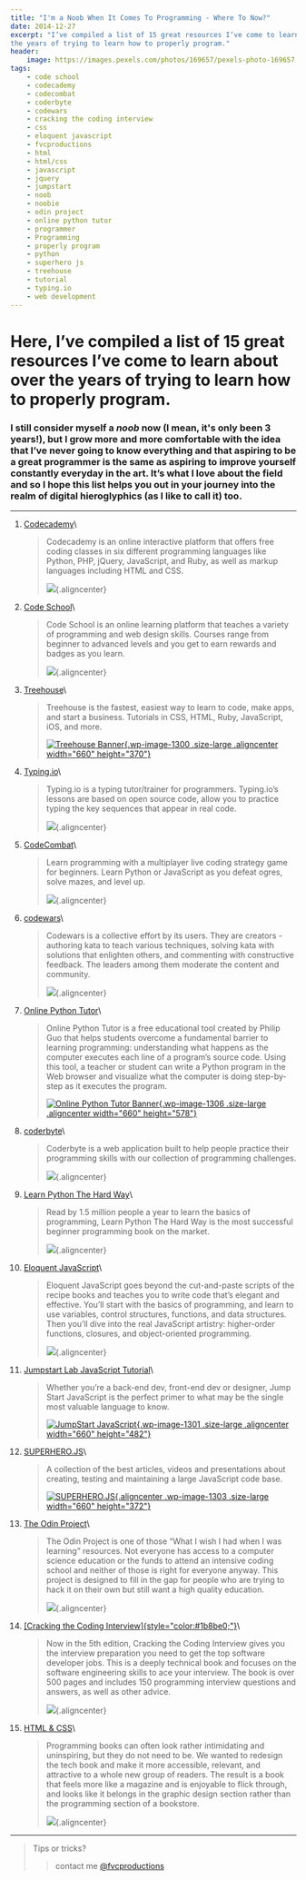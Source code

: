 ```yaml
---
title: "I'm a Noob When It Comes To Programming - Where To Now?"
date: 2014-12-27
excerpt: "I’ve compiled a list of 15 great resources I’ve come to learn about over
the years of trying to learn how to properly program."
header:
    image: https://images.pexels.com/photos/169657/pexels-photo-169657.jpeg
tags:
    - code school
    - codecademy
    - codecombat
    - coderbyte
    - codewars
    - cracking the coding interview
    - css
    - eloquent javascript
    - fvcproductions
    - html
    - html/css
    - javascript
    - jquery
    - jumpstart
    - noob
    - noobie
    - odin project
    - online python tutor
    - programmer
    - Programming
    - properly program
    - python
    - superhero js
    - treehouse
    - tutorial
    - typing.io
    - web development
---
```


Here, I’ve compiled a list of 15 great resources I’ve come to learn about over the years of trying to learn how to properly program.
====================================================================================================================================

### I still consider myself a *noob* now (I mean, it's only been 3 years!), but I grow more and more comfortable with the idea that I’ve never going to know everything and that aspiring to be a great programmer is the same as aspiring to improve yourself constantly everyday in the art. It’s what I love about the field and so I hope this list helps you out in your journey into the realm of digital hieroglyphics (as I like to call it) too.

------------------------------------------------------------------------

1.  [Codecademy](http://codecademy.com/)\

    > Codecademy is an online interactive platform that offers free
    > coding classes in six different programming languages like Python,
    > PHP, jQuery, JavaScript, and Ruby, as well as markup languages
    > including HTML and CSS.
    >
    > ![](https://s3.amazonaws.com/codecademy-blog/assets/03-2013-new-experience.png){.aligncenter}

2.  [Code School](http://codeschool.com/)\

    > Code School is an online learning platform that teaches a variety
    > of programming and web design skills. Courses range from beginner
    > to advanced levels and you get to earn rewards and badges as you
    > learn.
    >
    > ![](http://orm-chimera-prod.s3.amazonaws.com/1234000001682/images/codeschool_jquery.png){.aligncenter}

3.  [Treehouse](http://teamtreehouse.com/)\

    > Treehouse is the fastest, easiest way to learn to code, make apps,
    > and start a business. Tutorials in CSS, HTML, Ruby, JavaScript,
    > iOS, and more.
    >
    > [![Treehouse
    > Banner](https://fvcproductions.files.wordpress.com/2014/12/screenshot-2014-12-27-21-06-25.png?w=660){.wp-image-1300
    > .size-large .aligncenter width="660"
    > height="370"}](https://fvcproductions.files.wordpress.com/2014/12/screenshot-2014-12-27-21-06-25.png)

4.  [Typing.io](http://typing.io/)\

    > Typing.io is a typing tutor/trainer for programmers. Typing.io’s
    > lessons are based on open source code, allow you to practice
    > typing the key sequences that appear in real code.
    >
    > ![](https://www.bram.us/wordpress/wp-content/uploads/2013/12/typingio.png){.aligncenter}

5.  [CodeCombat](http://codecombat.com/)\

    > Learn programming with a multiplayer live coding strategy game for
    > beginners. Learn Python or JavaScript as you defeat ogres, solve
    > mazes, and level up.
    >
    > ![](http://d212dsb2sdisoj.cloudfront.net/wp-content/uploads/2013/10/logo64.jpg){.aligncenter}

6.  [codewars](http://codewars.com/)\

    > Codewars is a collective effort by its users. They are creators -
    > authoring kata to teach various techniques, solving kata with
    > solutions that enlighten others, and commenting with constructive
    > feedback. The leaders among them moderate the content and
    > community.
    >
    > ![](https://ciblogassets.s3.amazonaws.com/crowdblog/asset/214/codewars3.png){.aligncenter}

7.  [Online Python Tutor](http://pythontutor.com/)\

    > Online Python Tutor is a free educational tool created by Philip
    > Guo that helps students overcome a fundamental barrier to learning
    > programming: understanding what happens as the computer executes
    > each line of a program’s source code. Using this tool, a teacher
    > or student can write a Python program in the Web browser and
    > visualize what the computer is doing step-by-step as it executes
    > the program.
    >
    > [![Online Python Tutor
    > Banner](https://fvcproductions.files.wordpress.com/2014/12/screenshot-2014-12-27-21-54-57.png?w=660){.wp-image-1306
    > .size-large .aligncenter width="660"
    > height="578"}](https://fvcproductions.files.wordpress.com/2014/12/screenshot-2014-12-27-21-54-57.png)

8.  [coderbyte](http://coderbyte.com)\

    > Coderbyte is a web application built to help people practice their
    > programming skills with our collection of programming challenges.
    >
    > ![](https://s3.amazonaws.com/ksr/assets/000/379/626/6fd69aceb1070555dacf846ed296d84f_large.png?1360397775){.aligncenter}

9.  [Learn Python The Hard Way](http://learnpythonthehardway.org)\

    > Read by 1.5 million people a year to learn the basics of
    > programming, Learn Python The Hard Way is the most successful
    > beginner programming book on the market.
    >
    > ![](https://www.kno.com/images/book-jackets/9780133124330.jpg){.aligncenter}

10. [Eloquent JavaScript](http://eloquentjavascript.net)\

    > Eloquent JavaScript goes beyond the cut-and-paste scripts of the
    > recipe books and teaches you to write code that’s elegant and
    > effective. You’ll start with the basics of programming, and learn
    > to use variables, control structures, functions, and data
    > structures. Then you’ll dive into the real JavaScript artistry:
    > higher-order functions, closures, and object-oriented programming.
    >
    > ![](http://eloquentjavascript.net/img/cover.png){.aligncenter}

11. [Jumpstart Lab JavaScript
    Tutorial](http://tutorials.jumpstartlab.com/projects/javascript)\

    > Whether you’re a back-end dev, front-end dev or designer, Jump
    > Start JavaScript is the perfect primer to what may be the single
    > most valuable language to know.
    >
    > [![JumpStart
    > JavaScript](https://fvcproductions.files.wordpress.com/2014/12/screenshot-2014-12-27-20-41-12.png?w=660){.wp-image-1301
    > .size-large .aligncenter width="660"
    > height="482"}](https://fvcproductions.files.wordpress.com/2014/12/screenshot-2014-12-27-20-41-12.png)

12. [SUPERHERO.JS](http://superherojs.com)\

    > A collection of the best articles, videos and presentations about
    > creating, testing and maintaining a large JavaScript code base.
    >
    > [![SUPERHERO.JS](https://fvcproductions.files.wordpress.com/2014/12/screenshot-2014-12-27-20-42-401.png?w=660){.aligncenter
    > .wp-image-1303 .size-large width="660"
    > height="372"}](https://fvcproductions.files.wordpress.com/2014/12/screenshot-2014-12-27-20-42-401.png)

13. [The Odin Project](http://www.theodinproject.com/home)\

    > The Odin Project is one of those “What I wish I had when I was
    > learning” resources. Not everyone has access to a computer science
    > education or the funds to attend an intensive coding school and
    > neither of those is right for everyone anyway. This project is
    > designed to fill in the gap for people who are trying to hack it
    > on their own but still want a high quality education.
    >
    > ![](http://airpair-blog.s3.amazonaws.com/wp-content/uploads/2014/04/The-Odin-Project-Open-Sourced-Free-Curriculum.png){.aligncenter}

14. [[Cracking the Coding
    Interview]{style="color:#1b8be0;"}](http://www.amazon.com/Cracking-Coding-Interview-Programming-Questions/dp/098478280X)\

    > Now in the 5th edition, Cracking the Coding Interview gives you
    > the interview preparation you need to get the top software
    > developer jobs. This is a deeply technical book and focuses on the
    > software engineering skills to ace your interview. The book is
    > over 500 pages and includes 150 programming interview questions
    > and answers, as well as other advice.
    >
    > ![](http://ecx.images-amazon.com/images/I/41wgksZup2L.jpg){.aligncenter}

15. [HTML & CSS](http://www.htmlandcssbook.com)\

    > Programming books can often look rather intimidating and
    > uninspiring, but they do not need to be. We wanted to redesign the
    > tech book and make it more accessible, relevant, and attractive to
    > a whole new group of readers. The result is a book that feels more
    > like a magazine and is enjoyable to flick through, and looks like
    > it belongs in the graphic design section rather than the
    > programming section of a bookstore.
    >
    > ![](http://cdn.tripwiremagazine.com/wp-content/uploads/2012/05/html-css-design-build-websites.jpg){.aligncenter}

------------------------------------------------------------------------

> Tips or tricks?
>
> > contact me [@fvcproductions](http://twitter.com/fvcproductions)
